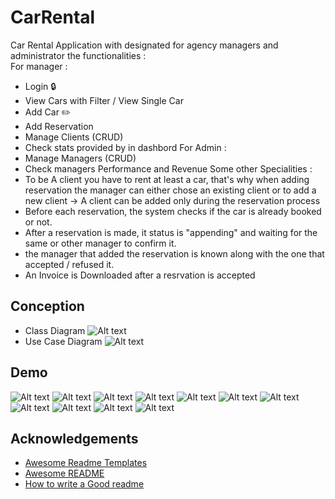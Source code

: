 
# CarRental 

Car Rental Application with designated for agency managers and administrator the functionalities : \
For manager : 
- Login :lock:
- View Cars with Filter / View Single Car
- Add Car :pencil2:
- Add Reservation
- Manage Clients (CRUD)
- Check stats provided by in dashbord
For Admin : 
- Manage Managers (CRUD)
- Check managers Performance and Revenue
Some other Specialities : 
- To be A client you have to rent at least a car, that's why when adding reservation the manager can either chose an existing client or to add a new client -> A client can be added only during the reservation process
- Before each reservation, the system checks if the car is already booked or not.
- After a reservation is made, it status is "appending" and waiting for the same or other manager to confirm it.
- the manager that added the reservation is known along with the one that accepted / refused it.
- An Invoice is Downloaded after a resrvation is accepted

## Conception
- Class Diagram
![Alt text](Assets\Class.png)
- Use Case Diagram
![Alt text](Assets\Use.png)

## Demo
![Alt text](Assets\img1.png)
![Alt text](Assets\img2.png)
![Alt text](Assets\img3.png)
![Alt text](Assets\img4.png)
![Alt text](Assets\img5.png)
![Alt text](Assets\img6.png)
![Alt text](Assets\img7.png)
![Alt text](Assets\img8.png)
![Alt text](Assets\img9.png)
![Alt text](Assets\img10.png)
![Alt text](Assets\img11.png)




## Acknowledgements

 - [Awesome Readme Templates](https://awesomeopensource.com/project/elangosundar/awesome-README-templates)
 - [Awesome README](https://github.com/matiassingers/awesome-readme)
 - [How to write a Good readme](https://bulldogjob.com/news/449-how-to-write-a-good-readme-for-your-github-project)

